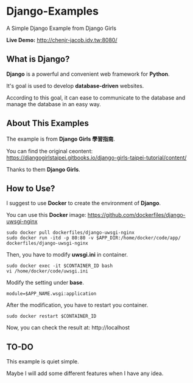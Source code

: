 # Django-Examples

A Simple Django Example from Django Girls

**Live Demo:** http://chenjr-jacob.idv.tw:8080/

## What is Django?

**Django** is a powerful and convenient web framework for **Python**.

It's goal is used to develop **database-driven** websites.

According to this goal, it can ease to communicate to the database and manage the database in an easy way.

## About This Examples

The example is from **Django Girls 學習指南**.

You can find the original ceontent: https://djangogirlstaipei.gitbooks.io/django-girls-taipei-tutorial/content/

Thanks to them **Django Girls**.

## How to Use?

I suggest to use **Docker** to create the environment of **Django**.

You can use this **Docker** image: https://github.com/dockerfiles/django-uwsgi-nginx

```$
sudo docker pull dockerfiles/django-uwsgi-nginx
sudo docker run -itd -p 80:80 -v $APP_DIR:/home/docker/code/app/ dockerfiles/django-uwsgi-nginx
```

Then, you have to modify **uwsgi.ini** in container.

```$
sudo docker exec -it $CONTAINER_ID bash
vi /home/docker/code/uwsgi.ini
```

Modify the setting under **base**.
```$
module=$APP_NAME.wsgi:application
```

After the modification, you have to restart you container.

```$
sudo docker restart $CONTAINER_ID
```

Now, you can check the result at: http://localhost

## TO-DO

This example is quiet simple.

Maybe I will add some different features when I have any idea.
